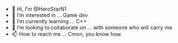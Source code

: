 - 👋 Hi, I’m @HeroStarN1
- 👀 I’m interested in ... Game dev
- 🌱 I’m currently learning ... C++
- 💞️ I’m looking to collaborate on ... with someone who will carry me
- 📫 How to reach me ... Cmon, you know how.

<!---
HeroStarN1/HeroStarN1 is a ✨ special ✨ repository because its `README.md` (this file) appears on your GitHub profile.
You can click the Preview link to take a look at your changes.
--->
